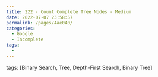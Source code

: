 ```yaml
---
title: 222 - Count Complete Tree Nodes - Medium
date: 2022-07-07 23:58:57
permalink: /pages/4ae040/
categories:
  - Google
  - Incomplete
tags:
  - 
---
```

tags: [Binary Search, Tree, Depth-First Search, Binary Tree]